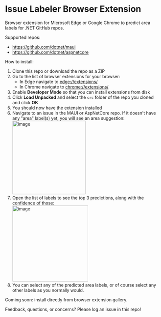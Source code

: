 # Issue Labeler Browser Extension

Browser extension for Microsoft Edge or Google Chrome to predict area labels for .NET GitHub repos.

Supported repos:
* https://github.com/dotnet/maui
* https://github.com/dotnet/aspnetcore

How to install:
1. Clone this repo or download the repo as a ZIP
1. Go to the list of browser extensions for your browser:
   * In Edge navigate to <a href="edge://extensions/" target="_blank">edge://extensions/</a>
   * In Chrome navigate to <a href="chrome://extensions/" target="_blank">chrome://extensions/</a>
1. Enable **Developer Mode** so that you can install extensions from disk
1. Click **Load Unpacked** and select the `src` folder of the repo you cloned and click **OK**
1. You should now have the extension installed
1. Navigate to an issue in the MAUI or AspNetCore repo. If it doesn't have any "area" label(s) yet, you will see an area suggestion:<br/><img width="239" alt="image" src="https://user-images.githubusercontent.com/202643/162540732-e49239de-a43a-451b-864f-2ebff8f93a6e.png">
1. Open the list of labels to see the top 3 predictions, along with the confidence of those:<br/><img width="247" alt="image" src="https://user-images.githubusercontent.com/202643/162540792-6280b8dd-3006-42d4-8f1d-5b4ca703df29.png">
1. You can select any of the predicted area labels, or of course select any other labels as you normally would.

Coming soon: install directly from browser extension gallery.

Feedback, questions, or concerns? Please log an issue in this repo!
